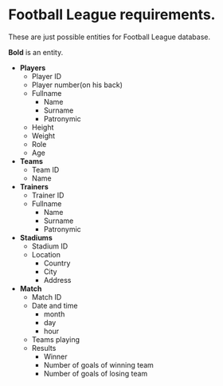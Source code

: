 # Football League requirements.

These are just possible entities for Football League database.

**Bold** is an entity.

- **Players**
    - Player ID
    - Player number(on his back)
    - Fullname
        - Name
        - Surname
        - Patronymic
    - Height
    - Weight
    - Role
    - Age
- **Teams**
    - Team ID
    - Name
- **Trainers**
    - Trainer ID
    - Fullname
        - Name
        - Surname
        - Patronymic
- **Stadiums**
    - Stadium ID
    - Location
        - Country
        - City
        - Address
- **Match**
    - Match ID
    - Date and time
        - month
        - day
        - hour
    - Teams playing
    - Results
        - Winner
        - Number of goals of winning team
        - Number of goals of losing team
